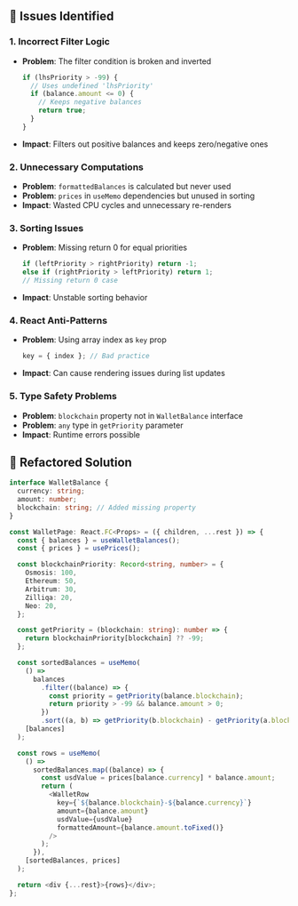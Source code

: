 ## 🚨 Issues Identified
### 1. **Incorrect Filter Logic**

- **Problem**: The filter condition is broken and inverted
  ```typescript
  if (lhsPriority > -99) {
    // Uses undefined 'lhsPriority'
    if (balance.amount <= 0) {
      // Keeps negative balances
      return true;
    }
  }
  ```
- **Impact**: Filters out positive balances and keeps zero/negative ones

### 2. **Unnecessary Computations**

- **Problem**: `formattedBalances` is calculated but never used
- **Problem**: `prices` in `useMemo` dependencies but unused in sorting
- **Impact**: Wasted CPU cycles and unnecessary re-renders

### 3. **Sorting Issues**

- **Problem**: Missing return 0 for equal priorities
  ```typescript
  if (leftPriority > rightPriority) return -1;
  else if (rightPriority > leftPriority) return 1;
  // Missing return 0 case
  ```
- **Impact**: Unstable sorting behavior

### 4. **React Anti-Patterns**

- **Problem**: Using array index as `key` prop
  ```typescript
  key = { index }; // Bad practice
  ```
- **Impact**: Can cause rendering issues during list updates

### 5. **Type Safety Problems**

- **Problem**: `blockchain` property not in `WalletBalance` interface
- **Problem**: `any` type in `getPriority` parameter
- **Impact**: Runtime errors possible

## 🔧 Refactored Solution

```typescript
interface WalletBalance {
  currency: string;
  amount: number;
  blockchain: string; // Added missing property
}

const WalletPage: React.FC<Props> = ({ children, ...rest }) => {
  const { balances } = useWalletBalances();
  const { prices } = usePrices();

  const blockchainPriority: Record<string, number> = {
    Osmosis: 100,
    Ethereum: 50,
    Arbitrum: 30,
    Zilliqa: 20,
    Neo: 20,
  };

  const getPriority = (blockchain: string): number => {
    return blockchainPriority[blockchain] ?? -99;
  };

  const sortedBalances = useMemo(
    () =>
      balances
        .filter((balance) => {
          const priority = getPriority(balance.blockchain);
          return priority > -99 && balance.amount > 0;
        })
        .sort((a, b) => getPriority(b.blockchain) - getPriority(a.blockchain)),
    [balances]
  );

  const rows = useMemo(
    () =>
      sortedBalances.map((balance) => {
        const usdValue = prices[balance.currency] * balance.amount;
        return (
          <WalletRow
            key={`${balance.blockchain}-${balance.currency}`}
            amount={balance.amount}
            usdValue={usdValue}
            formattedAmount={balance.amount.toFixed()}
          />
        );
      }),
    [sortedBalances, prices]
  );

  return <div {...rest}>{rows}</div>;
};
```
